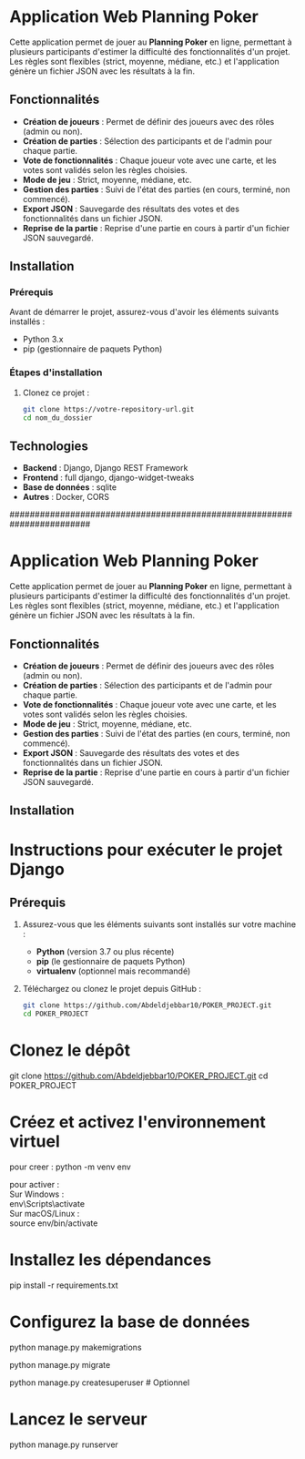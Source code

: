 # Application Web Planning Poker

Cette application permet de jouer au **Planning Poker** en ligne, permettant à plusieurs participants d'estimer la difficulté des fonctionnalités d'un projet. Les règles sont flexibles (strict, moyenne, médiane, etc.) et l'application génère un fichier JSON avec les résultats à la fin.

## Fonctionnalités

- **Création de joueurs** : Permet de définir des joueurs avec des rôles (admin ou non).
- **Création de parties** : Sélection des participants et de l'admin pour chaque partie.
- **Vote de fonctionnalités** : Chaque joueur vote avec une carte, et les votes sont validés selon les règles choisies.
- **Mode de jeu** : Strict, moyenne, médiane, etc.
- **Gestion des parties** : Suivi de l'état des parties (en cours, terminé, non commencé).
- **Export JSON** : Sauvegarde des résultats des votes et des fonctionnalités dans un fichier JSON.
- **Reprise de la partie** : Reprise d'une partie en cours à partir d'un fichier JSON sauvegardé.

## Installation

### Prérequis

Avant de démarrer le projet, assurez-vous d'avoir les éléments suivants installés :

- Python 3.x
- pip (gestionnaire de paquets Python)
### Étapes d'installation

1. Clonez ce projet :
   ```bash
   git clone https://votre-repository-url.git
   cd nom_du_dossier

## Technologies
- **Backend** : Django, Django REST Framework
- **Frontend** : full django, django-widget-tweaks
- **Base de données** : sqlite 
- **Autres** : Docker, CORS



########################################################################


# Application Web Planning Poker

Cette application permet de jouer au **Planning Poker** en ligne, permettant à plusieurs participants d'estimer la difficulté des fonctionnalités d'un projet. Les règles sont flexibles (strict, moyenne, médiane, etc.) et l'application génère un fichier JSON avec les résultats à la fin.

## Fonctionnalités

- **Création de joueurs** : Permet de définir des joueurs avec des rôles (admin ou non).
- **Création de parties** : Sélection des participants et de l'admin pour chaque partie.
- **Vote de fonctionnalités** : Chaque joueur vote avec une carte, et les votes sont validés selon les règles choisies.
- **Mode de jeu** : Strict, moyenne, médiane, etc.
- **Gestion des parties** : Suivi de l'état des parties (en cours, terminé, non commencé).
- **Export JSON** : Sauvegarde des résultats des votes et des fonctionnalités dans un fichier JSON.
- **Reprise de la partie** : Reprise d'une partie en cours à partir d'un fichier JSON sauvegardé.

## Installation

# **Instructions pour exécuter le projet Django**

## **Prérequis**

1. Assurez-vous que les éléments suivants sont installés sur votre machine :
   - **Python** (version 3.7 ou plus récente)
   - **pip** (le gestionnaire de paquets Python)
   - **virtualenv** (optionnel mais recommandé)

2. Téléchargez ou clonez le projet depuis GitHub :
   ```bash
   git clone https://github.com/Abdeldjebbar10/POKER_PROJECT.git
   cd POKER_PROJECT
# Clonez le dépôt
git clone https://github.com/Abdeldjebbar10/POKER_PROJECT.git
cd POKER_PROJECT

# Créez et activez l'environnement virtuel
pour creer : 
python -m venv env     


pour activer :   
Sur Windows :  
env\Scripts\activate  
Sur macOS/Linux :  
source env/bin/activate


# Installez les dépendances
pip install -r requirements.txt

# Configurez la base de données

python manage.py makemigrations

python manage.py migrate    

python manage.py createsuperuser  # Optionnel

# Lancez le serveur
python manage.py runserver






























